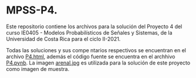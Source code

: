 # MPSS-P4.

Este repositorio contiene los archivos para la solución del Proyecto 4 del curso IE0405 - Modelos Probabilísticos de Señales y Sistemas, de la Universidad de Costa Rica para el ciclo II-2021.

Todas las soluciones y sus compe ntarios respectivos se encuentran en el archivo [P4.html](https://github.com/Lacriux/MPSS-P4/blob/main/P4.html), además el código fuente se encuentra en el archhivo [P4.pynb](https://github.com/Lacriux/MPSS-P4/blob/main/P4.ipynb). La imagen [arenal.jpg](https://github.com/Lacriux/MPSS-P4/blob/main/arenal.jpg) es utilizada para la solución de este proyecto como imagen de muestra.
